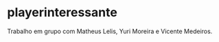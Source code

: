 # playerinteressante
Trabalho em grupo com Matheus Lelis, Yuri Moreira e Vicente Medeiros. 
<a src ="index.html"></a>
